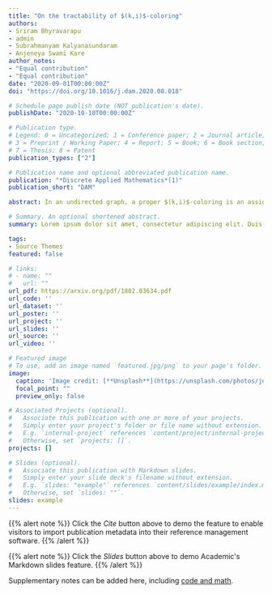 ```yaml
---
title: "On the tractability of $(k,i)$-coloring"
authors:
- Sriram Bhyravarapu
- admin
- Subrahmanyam Kalyanasundaram
- Anjeneya Swami Kare
author_notes:
- "Equal contribution"
- "Equal contribution"
date: "2020-09-01T00:00:00Z"
doi: "https://doi.org/10.1016/j.dam.2020.08.018"

# Schedule page publish date (NOT publication's date).
publishDate: "2020-10-10T00:00:00Z"

# Publication type.
# Legend: 0 = Uncategorized; 1 = Conference paper; 2 = Journal article;
# 3 = Preprint / Working Paper; 4 = Report; 5 = Book; 6 = Book section;
# 7 = Thesis; 8 = Patent
publication_types: ["2"]

# Publication name and optional abbreviated publication name.
publication: "*Discrete Applied Mathematics*(1)"
publication_short: "DAM"

abstract: In an undirected graph, a proper $(k,i)$-coloring is an assignment of a set of colors to each vertex such that any two adjacent vertices have at most common colors. The $(k,i)$-coloring problem is to compute the minimum number of colors required for a proper $(k,i)$-coloring. This is a generalization of the classical graph coloring problem.  We design a parameterized algorithm for the $(k,i)$-coloring problem with the size of the feedback vertex set as a parameter. Our algorithm does not use tree-width machinery, thus answering a question of Majumdar, Neogi, Raman and Tale [CALDAM 2017]. We also give a faster exact algorithm for $(k,k-1)$-coloring. From the hardness perspective, we show that the $(k,i)$-coloring problem is NP-complete for any fixed values $i$, $k$, whenever $i < k$, thereby settling a conjecture of Méndez-Díaz and Zabala (1999) and again asked by Majumdar, Neogi, Raman and Tale. The NP-completeness result improves the partial NP-completeness shown in the preliminary version of this paper published in CALDAM 2018.

# Summary. An optional shortened abstract.
summary: Lorem ipsum dolor sit amet, consectetur adipiscing elit. Duis posuere tellus ac convallis placerat. Proin tincidunt magna sed ex sollicitudin condimentum.

tags:
- Source Themes
featured: false

# links:
# - name: ""
#   url: ""
url_pdf: https://arxiv.org/pdf/1802.03634.pdf
url_code: ''
url_dataset: ''
url_poster: ''
url_project: ''
url_slides: ''
url_source: ''
url_video: ''

# Featured image
# To use, add an image named `featured.jpg/png` to your page's folder. 
image:
  caption: 'Image credit: [**Unsplash**](https://unsplash.com/photos/jdD8gXaTZsc)'
  focal_point: ""
  preview_only: false

# Associated Projects (optional).
#   Associate this publication with one or more of your projects.
#   Simply enter your project's folder or file name without extension.
#   E.g. `internal-project` references `content/project/internal-project/index.md`.
#   Otherwise, set `projects: []`.
projects: []

# Slides (optional).
#   Associate this publication with Markdown slides.
#   Simply enter your slide deck's filename without extension.
#   E.g. `slides: "example"` references `content/slides/example/index.md`.
#   Otherwise, set `slides: ""`.
slides: example
---
```


{{% alert note %}}
Click the *Cite* button above to demo the feature to enable visitors to import publication metadata into their reference management software.
{{% /alert %}}

{{% alert note %}}
Click the *Slides* button above to demo Academic's Markdown slides feature.
{{% /alert %}}

Supplementary notes can be added here, including [code and math](https://sourcethemes.com/academic/docs/writing-markdown-latex/).


